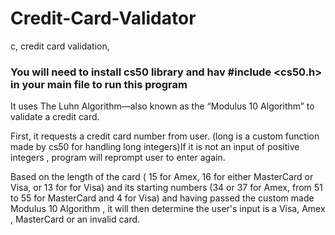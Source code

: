 # Credit-Card-Validator
c, credit card validation, 

### You will need to install cs50 library and hav #include <cs50.h>  in your main file to run this program ####


It uses The Luhn Algorithm—also known as the “Modulus 10 Algorithm” to validate a credit card. 



First, it requests a credit card number from user.  (long is a custom function made by cs50 for handling long integers)If 
it is not an input of positive integers , program will reprompt user to enter again.

Based on the length of the card ( 15 for Amex, 16 for either MasterCard or Visa, or 13 for for Visa) and its starting numbers (34 or 37 for Amex, from 51 to 55 for MasterCard and 4 for Visa) and having passed the custom made Modulus 10 Algorithm , it will then determine the user's input is a Visa, Amex , MasterCard or an invalid card. 
